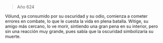 > Año 624

Völund, ya consumido por su oscuridad y su odio, comienza a cometer errores en combate, lo que le cuesta la vida en plena batalla. Witige, su amigo más cercano, lo ve morir, sintiendo una gran pena en su interior, pero sin una reacción muy grande, pues sabía que la oscuridad simbolizaría su muerte.